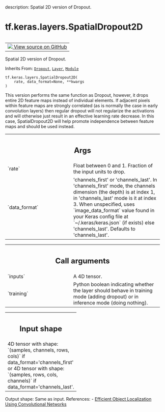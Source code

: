 description: Spatial 2D version of Dropout.

<div itemscope itemtype="http://developers.google.com/ReferenceObject">
<meta itemprop="name" content="tf.keras.layers.SpatialDropout2D" />
<meta itemprop="path" content="Stable" />
<meta itemprop="property" content="__init__"/>
</div>

# tf.keras.layers.SpatialDropout2D

<!-- Insert buttons and diff -->

<table class="tfo-notebook-buttons tfo-api nocontent" align="left">
<td>
  <a target="_blank" href="https://github.com/keras-team/keras/tree/v2.15.0/keras/layers/regularization/spatial_dropout2d.py#L28-L79">
    <img src="https://www.tensorflow.org/images/GitHub-Mark-32px.png" />
    View source on GitHub
  </a>
</td>
</table>



Spatial 2D version of Dropout.

Inherits From: [`Dropout`](../../../tf/keras/layers/Dropout.md), [`Layer`](../../../tf/keras/layers/Layer.md), [`Module`](../../../tf/Module.md)

<pre class="devsite-click-to-copy prettyprint lang-py tfo-signature-link">
<code>tf.keras.layers.SpatialDropout2D(
    rate, data_format=None, **kwargs
)
</code></pre>



<!-- Placeholder for "Used in" -->

This version performs the same function as Dropout, however, it drops
entire 2D feature maps instead of individual elements. If adjacent pixels
within feature maps are strongly correlated (as is normally the case in
early convolution layers) then regular dropout will not regularize the
activations and will otherwise just result in an effective learning rate
decrease. In this case, SpatialDropout2D will help promote independence
between feature maps and should be used instead.

<!-- Tabular view -->
 <table class="responsive fixed orange">
<colgroup><col width="214px"><col></colgroup>
<tr><th colspan="2"><h2 class="add-link">Args</h2></th></tr>

<tr>
<td>
`rate`<a id="rate"></a>
</td>
<td>
Float between 0 and 1. Fraction of the input units to drop.
</td>
</tr><tr>
<td>
`data_format`<a id="data_format"></a>
</td>
<td>
'channels_first' or 'channels_last'. In 'channels_first'
mode, the channels dimension (the depth) is at index 1, in
'channels_last' mode is it at index 3. When unspecified, uses
`image_data_format` value found in your Keras config file at
`~/.keras/keras.json` (if exists) else 'channels_last'.
Defaults to 'channels_last'.
</td>
</tr>
</table>



<!-- Tabular view -->
 <table class="responsive fixed orange">
<colgroup><col width="214px"><col></colgroup>
<tr><th colspan="2"><h2 class="add-link">Call arguments</h2></th></tr>

<tr>
<td>
`inputs`<a id="inputs"></a>
</td>
<td>
A 4D tensor.
</td>
</tr><tr>
<td>
`training`<a id="training"></a>
</td>
<td>
Python boolean indicating whether the layer should behave in
training mode (adding dropout) or in inference mode (doing nothing).
</td>
</tr>
</table>



<!-- Tabular view -->
 <table class="responsive fixed orange">
<colgroup><col width="214px"><col></colgroup>
<tr><th colspan="2"><h2 class="add-link">Input shape</h2></th></tr>
<tr class="alt">
<td colspan="2">
4D tensor with shape: `(samples, channels, rows, cols)` if
  data_format='channels_first'
or 4D tensor with shape: `(samples, rows, cols, channels)` if
  data_format='channels_last'.
</td>
</tr>

</table>


Output shape: Same as input.
References: - [Efficient Object Localization Using Convolutional
    Networks](https://arxiv.org/abs/1411.4280)

